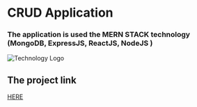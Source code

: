 # CRUD Application
### The application is used the MERN STACK technology (MongoDB, ExpressJS, ReactJS, NodeJS )
![Technology Logo](https://res.cloudinary.com/practicaldev/image/fetch/s--2a-_OwgW--/c_imagga_scale,f_auto,fl_progressive,h_900,q_auto,w_1600/https://dev-to-uploads.s3.amazonaws.com/uploads/articles/sm5uwpip9yglugcc15h4.png)
## The project link
[HERE](https://powerful-cliffs-60711.herokuapp.com/)
